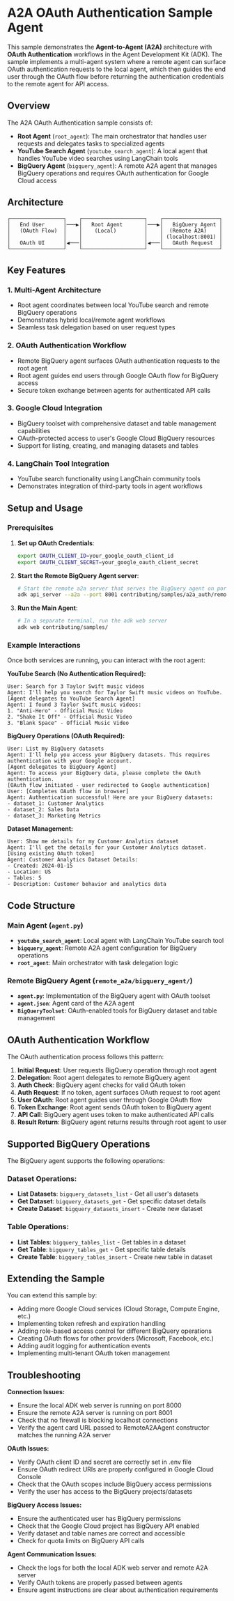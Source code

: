 # A2A OAuth Authentication Sample Agent

This sample demonstrates the **Agent-to-Agent (A2A)** architecture with **OAuth Authentication** workflows in the Agent Development Kit (ADK). The sample implements a multi-agent system where a remote agent can surface OAuth authentication requests to the local agent, which then guides the end user through the OAuth flow before returning the authentication credentials to the remote agent for API access.

## Overview

The A2A OAuth Authentication sample consists of:

- **Root Agent** (`root_agent`): The main orchestrator that handles user requests and delegates tasks to specialized agents
- **YouTube Search Agent** (`youtube_search_agent`): A local agent that handles YouTube video searches using LangChain tools
- **BigQuery Agent** (`bigquery_agent`): A remote A2A agent that manages BigQuery operations and requires OAuth authentication for Google Cloud access

## Architecture

```
┌─────────────────┐    ┌────────────────────┐    ┌──────────────────┐
│   End User      │───▶│   Root Agent       │───▶│   BigQuery Agent │
│   (OAuth Flow)  │    │    (Local)         │    │  (Remote A2A)    │
│                 │    │                    │    │ (localhost:8001) │
│   OAuth UI      │◀───│                    │◀───│   OAuth Request  │
└─────────────────┘    └────────────────────┘    └──────────────────┘
```

## Key Features

### 1. **Multi-Agent Architecture**
- Root agent coordinates between local YouTube search and remote BigQuery operations
- Demonstrates hybrid local/remote agent workflows
- Seamless task delegation based on user request types

### 2. **OAuth Authentication Workflow**
- Remote BigQuery agent surfaces OAuth authentication requests to the root agent
- Root agent guides end users through Google OAuth flow for BigQuery access
- Secure token exchange between agents for authenticated API calls

### 3. **Google Cloud Integration**
- BigQuery toolset with comprehensive dataset and table management capabilities
- OAuth-protected access to user's Google Cloud BigQuery resources
- Support for listing, creating, and managing datasets and tables

### 4. **LangChain Tool Integration**
- YouTube search functionality using LangChain community tools
- Demonstrates integration of third-party tools in agent workflows

## Setup and Usage

### Prerequisites

1. **Set up OAuth Credentials**:
   ```bash
   export OAUTH_CLIENT_ID=your_google_oauth_client_id
   export OAUTH_CLIENT_SECRET=your_google_oauth_client_secret
   ```

2. **Start the Remote BigQuery Agent server**:
   ```bash
   # Start the remote a2a server that serves the BigQuery agent on port 8001
   adk api_server --a2a --port 8001 contributing/samples/a2a_auth/remote_a2a
   ```

3. **Run the Main Agent**:
   ```bash
   # In a separate terminal, run the adk web server
   adk web contributing/samples/
   ```

### Example Interactions

Once both services are running, you can interact with the root agent:

**YouTube Search (No Authentication Required):**
```
User: Search for 3 Taylor Swift music videos
Agent: I'll help you search for Taylor Swift music videos on YouTube.
[Agent delegates to YouTube Search Agent]
Agent: I found 3 Taylor Swift music videos:
1. "Anti-Hero" - Official Music Video
2. "Shake It Off" - Official Music Video
3. "Blank Space" - Official Music Video
```

**BigQuery Operations (OAuth Required):**
```
User: List my BigQuery datasets
Agent: I'll help you access your BigQuery datasets. This requires authentication with your Google account.
[Agent delegates to BigQuery Agent]
Agent: To access your BigQuery data, please complete the OAuth authentication.
[OAuth flow initiated - user redirected to Google authentication]
User: [Completes OAuth flow in browser]
Agent: Authentication successful! Here are your BigQuery datasets:
- dataset_1: Customer Analytics
- dataset_2: Sales Data
- dataset_3: Marketing Metrics
```

**Dataset Management:**
```
User: Show me details for my Customer Analytics dataset
Agent: I'll get the details for your Customer Analytics dataset.
[Using existing OAuth token]
Agent: Customer Analytics Dataset Details:
- Created: 2024-01-15
- Location: US
- Tables: 5
- Description: Customer behavior and analytics data
```

## Code Structure

### Main Agent (`agent.py`)

- **`youtube_search_agent`**: Local agent with LangChain YouTube search tool
- **`bigquery_agent`**: Remote A2A agent configuration for BigQuery operations
- **`root_agent`**: Main orchestrator with task delegation logic

### Remote BigQuery Agent (`remote_a2a/bigquery_agent/`)

- **`agent.py`**: Implementation of the BigQuery agent with OAuth toolset
- **`agent.json`**: Agent card of the A2A agent
- **`BigQueryToolset`**: OAuth-enabled tools for BigQuery dataset and table management

## OAuth Authentication Workflow

The OAuth authentication process follows this pattern:

1. **Initial Request**: User requests BigQuery operation through root agent
2. **Delegation**: Root agent delegates to remote BigQuery agent
3. **Auth Check**: BigQuery agent checks for valid OAuth token
4. **Auth Request**: If no token, agent surfaces OAuth request to root agent
5. **User OAuth**: Root agent guides user through Google OAuth flow
6. **Token Exchange**: Root agent sends OAuth token to BigQuery agent
7. **API Call**: BigQuery agent uses token to make authenticated API calls
8. **Result Return**: BigQuery agent returns results through root agent to user

## Supported BigQuery Operations

The BigQuery agent supports the following operations:

### Dataset Operations:
- **List Datasets**: `bigquery_datasets_list` - Get all user's datasets
- **Get Dataset**: `bigquery_datasets_get` - Get specific dataset details
- **Create Dataset**: `bigquery_datasets_insert` - Create new dataset

### Table Operations:
- **List Tables**: `bigquery_tables_list` - Get tables in a dataset
- **Get Table**: `bigquery_tables_get` - Get specific table details
- **Create Table**: `bigquery_tables_insert` - Create new table in dataset

## Extending the Sample

You can extend this sample by:

- Adding more Google Cloud services (Cloud Storage, Compute Engine, etc.)
- Implementing token refresh and expiration handling
- Adding role-based access control for different BigQuery operations
- Creating OAuth flows for other providers (Microsoft, Facebook, etc.)
- Adding audit logging for authentication events
- Implementing multi-tenant OAuth token management

## Troubleshooting

**Connection Issues:**
- Ensure the local ADK web server is running on port 8000
- Ensure the remote A2A server is running on port 8001
- Check that no firewall is blocking localhost connections
- Verify the agent card URL passed to RemoteA2AAgent constructor matches the running A2A server


**OAuth Issues:**
- Verify OAuth client ID and secret are correctly set in .env file
- Ensure OAuth redirect URIs are properly configured in Google Cloud Console
- Check that the OAuth scopes include BigQuery access permissions
- Verify the user has access to the BigQuery projects/datasets

**BigQuery Access Issues:**
- Ensure the authenticated user has BigQuery permissions
- Check that the Google Cloud project has BigQuery API enabled
- Verify dataset and table names are correct and accessible
- Check for quota limits on BigQuery API calls

**Agent Communication Issues:**
- Check the logs for both the local ADK web server and remote A2A server
- Verify OAuth tokens are properly passed between agents
- Ensure agent instructions are clear about authentication requirements
